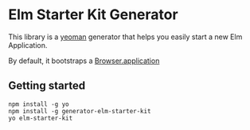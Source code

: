 # Elm Starter Kit Generator

This library is a [yeoman](http://yeoman.io/) generator that helps you easily start a new Elm Application.

By default, it bootstraps a [Browser.application](https://package.elm-lang.org/packages/elm/browser/latest/Browser#application)

## Getting started

```
npm install -g yo
npm install -g generator-elm-starter-kit
yo elm-starter-kit
```
